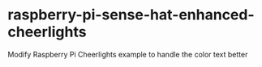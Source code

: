 # raspberry-pi-sense-hat-enhanced-cheerlights
Modify Raspberry Pi Cheerlights example to handle the color text better
